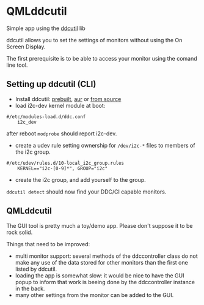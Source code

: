 # QMLddcutil
Simple app using the [ddcutil](http://www.ddcutil.com/) lib

ddcutil allows you to set the settings of monitors without using the On Screen Display.

The first prerequisite is to be able to access your monitor using the comand line tool.

## Setting up ddcutil (CLI)
* Install ddcutil: [prebuilt](http://www.ddcutil.com/#installing-ddcutil-from-prebuilt-packages), [aur](https://aur.archlinux.org/packages/ddcutil-git/) or [from source](http://www.ddcutil.com/building/)
* load i2c-dev kernel module at boot:
```
#/etc/modules-load.d/ddc.conf
    i2c_dev
```
after reboot `modprobe` should report i2c-dev.
* create a udev rule setting ownership for `/dev/i2c-*` files to members of the i2c group.
```
#/etc/udev/rules.d/10-local_i2c_group.rules
    KERNEL=="i2c-[0-9]*", GROUP="i2c"
```
* create the i2c group, and add yourself to the group.

`ddcutil detect` should now find your DDC/CI capable monitors.

## QMLddcutil
The GUI tool is pretty much a toy/demo app. Please don't suppose it to be rock solid.

Things that need to be improved:
* multi monitor support: several methods of the ddccontroller class do not make any use of the data stored for other monitors than the first one listed by ddcutil.
* loading the app is somewhat slow: it would be nice to have the GUI popup to inform that work is beeing done by the ddccontroller instance in the back.
* many other settings from the monitor can be added to the GUI.
